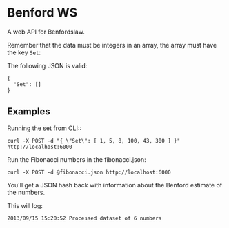 # Benford WS

A web API for Benfordslaw.

Remember that the data must be integers in an array, the array must have the key `Set`:

The following JSON is valid:

    {
      "Set": []
    }

## Examples

Running the set from CLI:: 

    curl -X POST -d "{ \"Set\": [ 1, 5, 8, 100, 43, 300 ] }" http://localhost:6000

Run the Fibonacci numbers in the fibonacci.json:

    curl -X POST -d @fibonacci.json http://localhost:6000

You'll get a JSON hash back with information about the Benford estimate of the numbers.

This will log:

    2013/09/15 15:20:52 Processed dataset of 6 numbers
